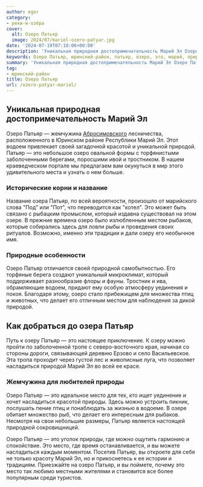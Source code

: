 ```yaml
---
author: egor
category:
- реки-и-озёра
cover:
  alt: Озеро Патьяр
  image: 2024/07/mariel-ozero-patyar.jpg
date: '2024-07-19T07:18:06+00:00'
description: 'Уникальная природная достопримечательность Марий Эл Озеро Патьяр — жемчужина Абросимовского лесничества, расположенного в Юринском районе Республики Марий...'
keywords: Озеро Патьяр, юринский-район, патьяр, озеро, это, марий, природой, озеру, насладиться, природы, место, жемчужина, водоем, своей, красотой, название, озера
summary: 'Уникальная природная достопримечательность Марий Эл Озеро Патьяр — жемчужина Абросимовского лесничества, расположенного в Юринском районе Республики Марий...'
tag:
- юринский-район
title: Озеро Патьяр
url: /ozero-patyar-mariel/
---
```


## Уникальная природная достопримечательность Марий Эл

Озеро Патьяр — жемчужина [Абросимовского](/derevnya_abrosimovo/) лесничества, расположенного в Юринском районе Республики Марий Эл. Этот водоем привлекает своей загадочной красотой и уникальной природой. Патьяр — это небольшое озеро овальной формы с торфянистыми заболоченными берегами, поросшими ивой и тростником. В нашем краеведческом портале мы предлагаем вам окунуться в мир этого удивительного места и узнать о нем больше.

### Исторические корни и название

Название озера Патьяр, по всей вероятности, произошло от марийского слова "Под" или "Пот", что переводится как "котел". Это может быть связано с рыбацким промыслом, который издавна существовал на этом озере. В прежние времена озеро было излюбленным местом рыбаков, которые собирались здесь для ловли рыбы и проведения своих ритуалов. Возможно, именно эти традиции и дали озеру его необычное имя.

### Природные особенности

Озеро Патьяр отличается своей природной самобытностью. Его торфяные берега создают уникальный микроклимат, который поддерживает разнообразие флоры и фауны. Тростник и ива, обрамляющие водоем, придают ему особую атмосферу уединения и покоя. Благодаря этому, озеро стало прибежищем для множества птиц и животных, что делает его отличным местом для наблюдения за дикой природой.

## Как добраться до озера Патьяр

Путь к озеру Патьяр — это настоящее приключение. К озеру можно пройти по заболоченной тропе с северо-восточного края, начиная со стороны дороги, связывающей деревню Ерзово и село Васильевское. Эта тропа проходит через густой лес и живописные луга, что позволяет насладиться природой Марий Эл во всей ее красе.

### Жемчужина для любителей природы

Озеро Патьяр — это идеальное место для тех, кто ищет уединение и хочет насладиться красотой природы. Здесь можно устроить пикник, послушать пение птиц и понаблюдать за жизнью в водоеме. В озере обитает множество рыб, что делает его интересным для рыбаков. Несмотря на свои небольшие размеры, Патьяр является настоящей природной сокровищницей.

Озеро Патьяр — это уголок природы, где можно ощутить гармонию и спокойствие. Это место, где время останавливается, и вы можете насладиться каждым моментом. Посетив Патьяр, вы откроете для себя не только красоту Марий Эл, но и прикоснетесь к ее истории и традициям. Приезжайте на озеро Патьяр, и вы поймете, почему это место так любимо местными жителями и становится все более популярным среди туристов.